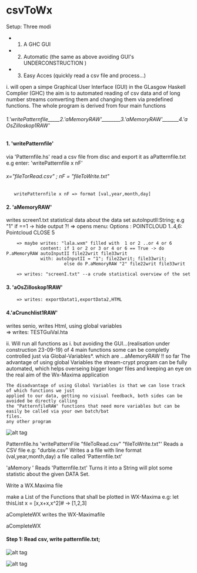 # csvToWx
Setup: Three modi  
- 1. A GHC GUI
- 2. Automatic (the same as above avoiding GUI's UNDERCONSTRUCTION )
- 3. Easy Acces (quickly read a csv file and process...)

i. will open a simpe Graphical User Interface (GUI) in the GLasgow Haskell Complier (GHC)
   the aim is to automated reading of csv data and of long number streams 
   comverting them and changing them via predefined functions. The whole program
   is derived from four main functions
   ######      1.'writePatternfile_____2.'aMemoryRAW'________3.'aMemoryRAW'_______4.'aOsZilloskop1RAW'
   
   #### 1. 'writePatternfile' 
   via 'Patternfile.hs' read a csv file from disc and export it as aPatternfile.txt
   e.g enter: 'writePatternfile x nF'
   ###### x="fileTorRead.csv" ; nF = "fileToWrite.txt"
       writePatternfile x nF => format [val,year,month,day]
       
  #### 2. 'aMemoryRAW'  
  writes screen1.txt statistical data about the data set
          autoInputII:String; e.g "1" if ==1 -> hide output ?!
        => opens menu: Options : POINTCLOUD 1..4,6: Pointcloud
                             CLOSE 5
                              
        => maybe writes: "lala.wxm" filled with  1 or 2 ..or 4 or 6
                 content: if 1 or 2 or 3 or 4 or 6 == True -> do P.aMemoryRAW autoInputII file22writ file33writ
                 with: autoInputII = "1"; file22writ; file33writ;
                          else do P.aMemoryRAW "2" file22writ file33writ
                          
        => writes: "screenI.txt" --a crude statistical overview of the set 
  #### 3. 'aOsZilloskop1RAW'
        => writes: exportDatat1,exportData2,HTML
  
  #### 4.'aCrunchlist1RAW'
  writes senio, writes Html, using global variables   
       => writes: TESTGuiVal.hta 
  
ii. Will run all functions as i. but avoiding the GUI...(realisation under construction 23-09-19)
    of 4 main functions some can be completly controlled just via Global-Variables*.
    which are ...aMemoryRAW  !! so far 
    The advantage of using global Variables the stream-crypt program can be fully automated, which helps
    overseing bigger longer files and keeping an eye on the real aim of the Wx-Maxima application
    
    The disadvantage of using Global Variables is that we can lose track of which functions we just
    applied to our data, getting no visiual feedback, both sides can be avoided be directly calling
    the "PatternfileRAW' functions that need more variables but can be easily be called via your own batch/bat
    files. 
    any other program 

![alt tag](https://github.com/CBroemse/cvsToWx/blob/master/Manual1.png)

Patternfile.hs
'writePatternFile "fileToRead.csv" "fileToWrite.txt"'
 Reads a CSV file e.g: "durble.csv"
 Writes a a file with line format (val,year,month,day) a file called 'Patternfile.txt'

'aMemory '
Reads 'Patternfile.txt'
Turns it into a String will plot some statistic about the given DATA Set.

Write a WX.Maxima file

make a List of the Functions that shall be plotted in WX-Maxima
e.g: let thisList x = [x,x+x,x^2]#
     ->               [1,2,3]
 
 aCompleteWX writes the WX-Maximafile
 
 aCompleteWX 
 
#### Step 1: Read csv, write patternfile.txt;
![alt tag](https://github.com/CBroemse/cvsToWx/blob/master/Manual2.png)

![alt tag](https://github.com/CBroemse/cvsToWx/blob/master/Manual3.png)


